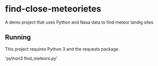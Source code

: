 # find-close-meteorietes
A demo project that uses Python and Nasa data to find meteor landig sites

## Running

This project requires Python 3 and the requests package.

'python3 find_meteors.py'
 
